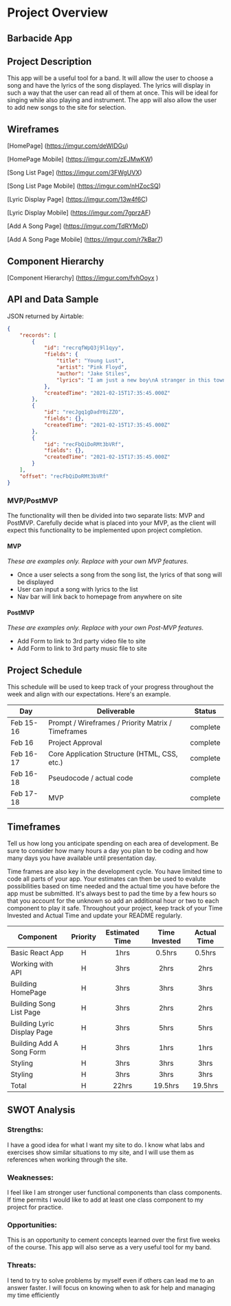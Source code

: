 # Project Overview

## Barbacide App

## Project Description

This app will be a useful tool for a band.  It will allow the user to choose a song and have the lyrics of the song displayed.  The lyrics will display in such a way that the user can read all of them at once.  This will be ideal for singing while also playing and instrument. The app will also allow the user to add new songs to the site for selection. 

## Wireframes

[HomePage] (https://imgur.com/deWIDGu)

[HomePage Mobile] (https://imgur.com/zEJMwKW)

[Song List Page] (https://imgur.com/3FWgUVX)

[Song List Page Mobile] (https://imgur.com/nHZocSQ)

[Lyric Display Page] (https://imgur.com/13w4f6C)

[Lyric Display Mobile] (https://imgur.com/7gprzAF)

[Add A Song Page] (https://imgur.com/TdRYMoD)

[Add A Song Page Mobile] (https://imgur.com/r7kBar7)

## Component Hierarchy
[Component Hierarchy] (https://imgur.com/fvhOoyx
)

## API and Data Sample

JSON returned by Airtable:

```json
{
    "records": [
        {
            "id": "recrqfWpQ3j9l1qyy",
            "fields": {
                "title": "Young Lust",
                "artist": "Pink Floyd",
                "author": "Jake Stiles",
                "lyrics": "I am just a new boy\nA stranger in this town\nWhere are all the good times\nWho's gonna show this stranger around?\nOoooooooh I need a dirty woman\nOoooooo..."
            },
            "createdTime": "2021-02-15T17:35:45.000Z"
        },
        {
            "id": "recJgq1gDadY0iZZO",
            "fields": {},
            "createdTime": "2021-02-15T17:35:45.000Z"
        },
        {
            "id": "recFbQiDoRMt3bVRf",
            "fields": {},
            "createdTime": "2021-02-15T17:35:45.000Z"
        }
    ],
    "offset": "recFbQiDoRMt3bVRf"
}
```

### MVP/PostMVP

The functionality will then be divided into two separate lists: MVP and PostMVP.  Carefully decide what is placed into your MVP, as the client will expect this functionality to be implemented upon project completion.  

#### MVP 
*These are examples only. Replace with your own MVP features.*

- Once a user selects a song from the song list, the lyrics of that song will be displayed
- User can input a song with lyrics to the list 
- Nav bar will link back to homepage from anywhere on site 

#### PostMVP  
*These are examples only. Replace with your own Post-MVP features.*

- Add Form to link to 3rd party video file to site
- Add Form to link to 3rd party music file to site

## Project Schedule

This schedule will be used to keep track of your progress throughout the week and align with our expectations. Here's an example.

|  Day | Deliverable | Status
|---|---| ---|
|Feb 15-16| Prompt / Wireframes / Priority Matrix / Timeframes | complete
|Feb 16| Project Approval | complete
|Feb 16-17| Core Application Structure (HTML, CSS, etc.) | complete
|Feb 16-18| Pseudocode / actual code | complete
|Feb 17-18| MVP | complete


## Timeframes

Tell us how long you anticipate spending on each area of development. Be sure to consider how many hours a day you plan to be coding and how many days you have available until presentation day.

Time frames are also key in the development cycle.  You have limited time to code all parts of your app.  Your estimates can then be used to evalute possibilities based on time needed and the actual time you have before the app must be submitted. It's always best to pad the time by a few hours so that you account for the unknown so add an additional hour or two to each component to play it safe. Throughout your project, keep track of your Time Invested and Actual Time and update your README regularly.

| Component | Priority | Estimated Time | Time Invested | Actual Time |
| --- | :---: |  :---: | :---: | :---: |
| Basic React App | H | 1hrs| 0.5hrs | 0.5hrs |
| Working with API | H | 3hrs| 2hrs | 2hrs |
| Building HomePage | H | 3hrs| 3hrs | 3hrs |
| Building Song List Page | H | 3hrs| 2hrs | 2hrs |
| Building Lyric Display Page | H | 3hrs| 5hrs | 5hrs |
| Building Add A Song Form | H | 3hrs| 1hrs | 1hrs |
| Styling | H | 3hrs| 3hrs | 3hrs |
| Styling | H | 3hrs| 3hrs | 3hrs |
| Total | H | 22hrs| 19.5hrs | 19.5hrs |

## SWOT Analysis

### Strengths:
I have a good idea for what I want my site to do.  I know what labs and exercises show similar situations to my site, and I will use them as references when working through the site. 

### Weaknesses:
I feel like I am stronger user functional components than class components.  If time permits I would like to add at least one class component to my project for practice. 

### Opportunities:
This is an opportunity to cement concepts learned over the first five weeks of the course.  This app will also serve as a very useful tool for my band. 

### Threats:
I tend to try to solve problems by myself even if others can lead me to an answer faster.  I will focus on knowing when to ask for help and managing my time efficiently
